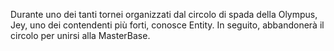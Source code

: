 Durante uno dei tanti tornei organizzati dal circolo di spada della Olympus, Jey, uno dei contendenti più forti, conosce Entity. In seguito, abbandonerà il circolo per unirsi alla MasterBase.
